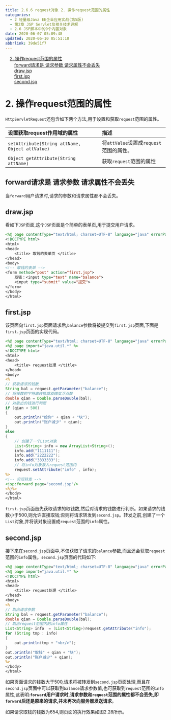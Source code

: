 ```yaml
---
title: 2.6.6 request对象 2. 操作request范围的属性
categories: 
  - 2 轻量级Java EE企业应用实战(第5版)
  - 第2章 JSP Servlet及相关技术详解
  - 2.6 JSP脚本中的9个内置对象
date: 2020-06-07 05:09:48
updated: 2020-06-10 05:51:10
abbrlink: 39de51f7
---
```

<div id='my_toc'><a href="/JavaReadingNotes/39de51f7/#2-操作request范围的属性" class="header_1">2. 操作request范围的属性</a>&nbsp;<br><a href="/JavaReadingNotes/39de51f7/#forward请求是-请求参数-请求属性不会丢失" class="header_2">forward请求是 请求参数 请求属性不会丢失</a>&nbsp;<br><a href="/JavaReadingNotes/39de51f7/#draw-jsp" class="header_2">draw.jsp</a>&nbsp;<br><a href="/JavaReadingNotes/39de51f7/#first-jsp" class="header_2">first.jsp</a>&nbsp;<br><a href="/JavaReadingNotes/39de51f7/#second-jsp" class="header_2">second.jsp</a>&nbsp;<br></div>
<style>.header_1{margin-left: 1em;}.header_2{margin-left: 2em;}.header_3{margin-left: 3em;}.header_4{margin-left: 4em;}.header_5{margin-left: 5em;}.header_6{margin-left: 6em;}</style>
<!--more-->
<script>if (navigator.platform.search('arm')==-1){document.getElementById('my_toc').style.display = 'none';}var e,p = document.getElementsByTagName('p');while (p.length>0) {e = p[0];e.parentElement.removeChild(e);}</script>

<!--end-->
# 2. 操作request范围的属性
`HttpServletRequest`还包含如下两个方法,用于设置和获取`request`范围的属性。

|设置获取request作用域的属性|描述|
|:---|:---|
|`setAttribute(String attName, Object attValue)`|将`attValue`设置成`request`范围的属性。|
|`Object getAttribute(String attName)`|获取`request`范围的属性|

## forward请求是 请求参数 请求属性不会丢失
当`forward`用户请求时,请求的参数和请求属性都不会丢失。
## draw.jsp
看如下`JSP`页面,这个`JSP`页面是个简单的表单页,用于提交用户请求。
```jsp
<%@ page contentType="text/html; charset=UTF-8" language="java" errorPage="" %>
<!DOCTYPE html>
<html>
<head>
    <title> 取钱的表单页 </title>
</head>
<body>
<!-- 取钱的表单 -->
<form method="post" action="first.jsp">
    取钱：<input type="text" name="balance">
    <input type="submit" value="提交">
</form>
</body>
</html>
```
## first.jsp
该页面向`first.jsp`页面请求后,`balance`参数将被提交到`first.jsp`页面,下面是`first.jsp`页面的实现代码。
```jsp
<%@ page contentType="text/html; charset=UTF-8" language="java" errorPage="" %>
<%@ page import="java.util.*" %>
<!DOCTYPE html>
<html>
<head>
    <title> request处理 </title>
</head>
<body>
<%
// 获取请求的钱数
String bal = request.getParameter("balance");
// 将钱数的字符串转换成双精度浮点数
double qian = Double.parseDouble(bal);
// 对取出的钱进行判断
if (qian < 500)
{
    out.println("给你" + qian + "块");
    out.println("账户减少" + qian);
}
else
{
    // 创建了一个List对象
    List<String> info = new ArrayList<String>();
    info.add("1111111");
    info.add("2222222");
    info.add("3333333");
    // 将info对象放入request范围内
    request.setAttribute("info" , info);
%>
<!-- 实现转发 -->
<jsp:forward page="second.jsp"/>
<%}%>
</body>
</html>
```
`first.jsp`页面首先获取请求的取钱数,然后对请求的钱数进行判断。如果请求的钱数小于500,则允许直接取钱;否则将请求转发到`second.jsp`。转发之前,创建了一个`List`对象,并将该对象设置成`request`范围的`info`属性。
## second.jsp
接下来在`second.jsp`页面中,不仅获取了请求的`balance`参数,而且还会获取`request`范围的`info`属性。`second.jsp`页面的代码如下:
```jsp
<%@ page contentType="text/html; charset=UTF-8" language="java" errorPage="" %>
<%@ page import="java.util.*" %>
<!DOCTYPE html>
<html>
<head>
    <title> request处理 </title>
</head>
<body>
<%
// 取出请求参数
String bal = request.getParameter("balance");
double qian = Double.parseDouble(bal);
// 取出request范围内的info属性
List<String> info  = (List<String>)request.getAttribute("info");
for (String tmp : info)
{
    out.println(tmp + "<br/>");
}
out.println("取钱" + qian + "块");
out.println("账户减少" + qian);
%>
</body>
</html>
```
如果页面请求的钱数大于500,请求将被转发到`second.jsp`页面处理,而且在`second.jsp`页面中可以获取到`balance`请求参数值,也可获取到`request`范围的`info`属性,这表明:**`forward`用户请求时,请求参数和`request`范围的属性都不会丢失,即`forward`后还是原来的请求,并未再次向服务器发送请求**。

如果请求取钱的钱数为654,则页面的执行效果如图2.28所示。
